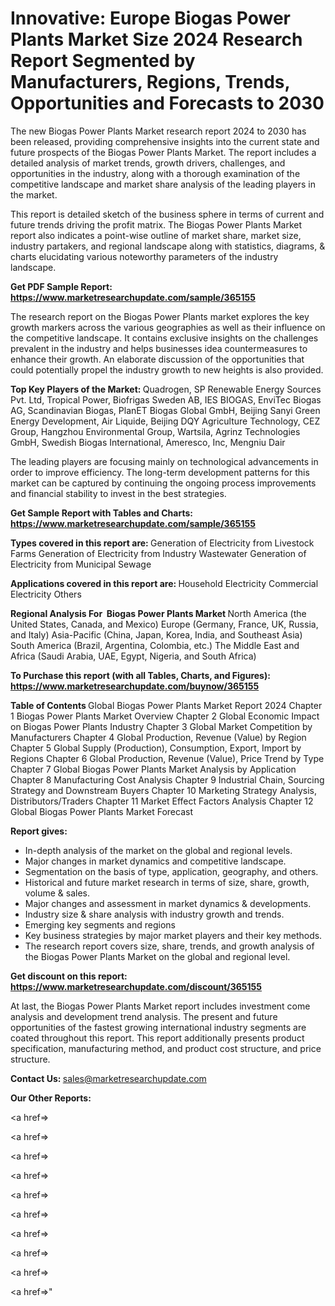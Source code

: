 # Innovative: Europe Biogas Power Plants Market Size 2024 Research Report Segmented by Manufacturers, Regions, Trends, Opportunities and Forecasts to 2030

The new Biogas Power Plants Market research report 2024 to 2030 has been released, providing comprehensive insights into the current state and future prospects of the Biogas Power Plants Market. The report includes a detailed analysis of market trends, growth drivers, challenges, and opportunities in the industry, along with a thorough examination of the competitive landscape and market share analysis of the leading players in the market.

This report is detailed sketch of the business sphere in terms of current and future trends driving the profit matrix. The Biogas Power Plants Market report also indicates a point-wise outline of market share, market size, industry partakers, and regional landscape along with statistics, diagrams, &amp; charts elucidating various noteworthy parameters of the industry landscape.

<strong><b>Get PDF Sample Report: <a href=https://www.marketresearchupdate.com/sample/365155>https://www.marketresearchupdate.com/sample/365155</a></b></strong>

The research report on the Biogas Power Plants market explores the key growth markers across the various geographies as well as their influence on the competitive landscape. It contains exclusive insights on the challenges prevalent in the industry and helps businesses idea countermeasures to enhance their growth. An elaborate discussion of the opportunities that could potentially propel the industry growth to new heights is also provided.

<strong><b>Top Key Players of the Market:
</b></strong>Quadrogen, SP Renewable Energy Sources Pvt. Ltd, Tropical Power, Biofrigas Sweden AB, IES BIOGAS, EnviTec Biogas AG, Scandinavian Biogas, PlanET Biogas Global GmbH, Beijing Sanyi Green Energy Development, Air Liquide, Beijing DQY Agriculture Technology, CEZ Group, Hangzhou Environmental Group, Wartsila, Agrinz Technologies GmbH, Swedish Biogas International, Ameresco, Inc, Mengniu Dair<strong><b>
</b></strong>

The leading players are focusing mainly on technological advancements in order to improve efficiency. The long-term development patterns for this market can be captured by continuing the ongoing process improvements and financial stability to invest in the best strategies.

<strong><b>Get Sample Report with Tables and Charts: <a href=https://www.marketresearchupdate.com/sample/365155>https://www.marketresearchupdate.com/sample/365155</a></b></strong>

<strong><b>Types covered in this report are:
</b></strong>Generation of Electricity from Livestock Farms
Generation of Electricity from Industry Wastewater
Generation of Electricity from Municipal Sewage<strong><b>
</b></strong>

<strong><b>Applications covered in this report are:
</b></strong>Household Electricity
Commercial Electricity
Others<strong><b>
</b></strong>

<strong><b>Regional Analysis For  Biogas Power Plants Market</b></strong><strong><b>
</b></strong>North America (the United States, Canada, and Mexico)
Europe (Germany, France, UK, Russia, and Italy)
Asia-Pacific (China, Japan, Korea, India, and Southeast Asia)
South America (Brazil, Argentina, Colombia, etc.)
The Middle East and Africa (Saudi Arabia, UAE, Egypt, Nigeria, and South Africa)

<strong><b>To Purchase this report (with all Tables, Charts, and Figures): <a href=https://www.marketresearchupdate.com/buynow/365155>https://www.marketresearchupdate.com/buynow/365155</a></b></strong>

<strong><b>Table of Contents</b></strong><strong><b>
</b></strong>Global Biogas Power Plants Market Report 2024
Chapter 1 Biogas Power Plants Market Overview
Chapter 2 Global Economic Impact on Biogas Power Plants Industry
Chapter 3 Global Market Competition by Manufacturers
Chapter 4 Global Production, Revenue (Value) by Region
Chapter 5 Global Supply (Production), Consumption, Export, Import by Regions
Chapter 6 Global Production, Revenue (Value), Price Trend by Type
Chapter 7 Global Biogas Power Plants Market Analysis by Application
Chapter 8 Manufacturing Cost Analysis
Chapter 9 Industrial Chain, Sourcing Strategy and Downstream Buyers
Chapter 10 Marketing Strategy Analysis, Distributors/Traders
Chapter 11 Market Effect Factors Analysis
Chapter 12 Global Biogas Power Plants Market Forecast

<strong><b>Report gives:</b></strong>

- In-depth analysis of the market on the global and regional levels.
- Major changes in market dynamics and competitive landscape.
- Segmentation on the basis of type, application, geography, and others.
- Historical and future market research in terms of size, share, growth, volume &amp; sales.
- Major changes and assessment in market dynamics &amp; developments.
- Industry size &amp; share analysis with industry growth and trends.
- Emerging key segments and regions
- Key business strategies by major market players and their key methods.
- The research report covers size, share, trends, and growth analysis of the Biogas Power Plants Market on the global and regional level.

<strong><b>Get discount on this report: <a href=https://www.marketresearchupdate.com/discount/365155>https://www.marketresearchupdate.com/discount/365155</a></b></strong>

At last, the Biogas Power Plants Market report includes investment come analysis and development trend analysis. The present and future opportunities of the fastest growing international industry segments are coated throughout this report. This report additionally presents product specification, manufacturing method, and product cost structure, and price structure.

<strong><b>Contact Us:
</b></strong>sales@marketresearchupdate.com

<strong>Our Other Reports:</strong>

<a href=></a>

<a href=></a>

<a href=></a>

<a href=></a>

<a href=></a>

<a href=></a>

<a href=></a>

<a href=></a>

<a href=></a>

<a href=></a>"
